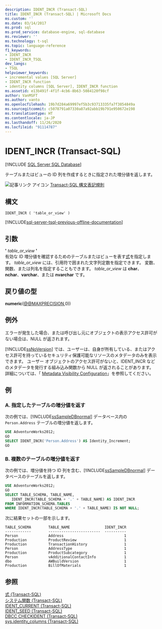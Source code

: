 ```yaml
---
description: IDENT_INCR (Transact-SQL)
title: IDENT_INCR (Transact-SQL) | Microsoft Docs
ms.custom: ''
ms.date: 03/14/2017
ms.prod: sql
ms.prod_service: database-engine, sql-database
ms.reviewer: ''
ms.technology: t-sql
ms.topic: language-reference
f1_keywords:
- IDENT_INCR
- IDENT_INCR_TSQL
dev_langs:
- TSQL
helpviewer_keywords:
- incremental values [SQL Server]
- IDENT_INCR function
- identity columns [SQL Server], IDENT_INCR function
ms.assetid: e13b491f-4f1f-4cb6-8b63-5084120f98cf
author: VanMSFT
ms.author: vanto
ms.openlocfilehash: 19b7d284a69997ef5b3c93713335fa7f3854849a
ms.sourcegitcommit: c5078791a07330a87a92abb19b791e950672e198
ms.translationtype: HT
ms.contentlocale: ja-JP
ms.lasthandoff: 11/26/2020
ms.locfileid: "91114787"
---
```

# <a name="ident_incr-transact-sql"></a>IDENT_INCR (Transact-SQL)
[!INCLUDE [SQL Server SQL Database](../../includes/applies-to-version/sql-asdb.md)]

テーブルまたはビューの ID 列を作成するときに指定された増分値を返します。  
  
![記事リンク アイコン](../../database-engine/configure-windows/media/topic-link.gif "トピック リンク アイコン") [Transact-SQL 構文表記規則](../../t-sql/language-elements/transact-sql-syntax-conventions-transact-sql.md)  
  
## <a name="syntax"></a>構文  
  
```syntaxsql 
IDENT_INCR ( 'table_or_view' )  
```  
  
[!INCLUDE[sql-server-tsql-previous-offline-documentation](../../includes/sql-server-tsql-previous-offline-documentation.md)]

## <a name="arguments"></a>引数
**'** *table_or_view* **'**  
有効な ID 増分値を確認するためのテーブルまたはビューを表す[式](../../t-sql/language-elements/expressions-transact-sql.md)を指定します。 *table_or_view* には、引用符で囲まれた文字列定数を指定できます。 変数、関数、または列名を指定することもできます。 *table_or_view* は **char**、**nchar**、**varchar**、または **nvarchar** です。  
  
## <a name="return-types"></a>戻り値の型  
**numeric**([@@MAXPRECISION](../../t-sql/functions/max-precision-transact-sql.md),0))  
  
## <a name="exceptions"></a>例外  
エラーが発生した場合、または呼び出し元にオブジェクトの表示アクセス許可がない場合は、NULL が返されます。  
  
[!INCLUDE[ssNoVersion](../../includes/ssnoversion-md.md)] では、ユーザーは、自身が所有している、またはアクセス許可を持っているセキュリティ保護可能なリソースのメタデータのみを表示できます。 ユーザー オブジェクトのアクセス許可がないと、IDENT_INCR などのメタデータを発行する組み込み関数から NULL が返されることがあります。 詳細については、「 [Metadata Visibility Configuration](../../relational-databases/security/metadata-visibility-configuration.md)」を参照してください。  
  
## <a name="examples"></a>例  
  
### <a name="a-returning-the-increment-value-for-a-specified-table"></a>A. 指定したテーブルの増分値を返す  
 次の例では、[!INCLUDE[ssSampleDBnormal](../../includes/sssampledbnormal-md.md)] データベース内の `Person.Address` テーブルの増分値を返します。  
  
```sql  
USE AdventureWorks2012;  
GO  
SELECT IDENT_INCR('Person.Address') AS Identity_Increment;  
GO  
```  
  
### <a name="b-returning-the-increment-value-from-multiple-tables"></a>B. 複数のテーブルの増分値を返す  
 次の例では、増分値を持つ ID 列を含む、[!INCLUDE[ssSampleDBnormal](../../includes/sssampledbnormal-md.md)] データベースのテーブルを返します。  
  
```sql  
USE AdventureWorks2012;  
GO  
SELECT TABLE_SCHEMA, TABLE_NAME,   
   IDENT_INCR(TABLE_SCHEMA + '.' + TABLE_NAME) AS IDENT_INCR  
FROM INFORMATION_SCHEMA.TABLES  
WHERE IDENT_INCR(TABLE_SCHEMA + '.' + TABLE_NAME) IS NOT NULL;  
```  
  
 次に結果セットの一部を示します。  
  
 ```
 TABLE_SCHEMA        TABLE_NAME                IDENT_INCR  
------------        ------------------------  ----------  
Person              Address                            1  
Production          ProductReview                      1  
Production          TransactionHistory                 1  
Person              AddressType                        1  
Production          ProductSubcategory                 1  
Person              vAdditionalContactInfo             1  
dbo                 AWBuildVersion                     1  
Production          BillOfMaterials                    1
```  
  
## <a name="see-also"></a>参照  
 [式 &#40;Transact-SQL&#41;](../../t-sql/language-elements/expressions-transact-sql.md)   
 [システム関数 &#40;Transact-SQL&#41;](../../relational-databases/system-functions/system-functions-category-transact-sql.md)   
 [IDENT_CURRENT &#40;Transact-SQL&#41;](../../t-sql/functions/ident-current-transact-sql.md)   
 [IDENT_SEED &#40;Transact-SQL&#41;](../../t-sql/functions/ident-seed-transact-sql.md)   
 [DBCC CHECKIDENT &#40;Transact-SQL&#41;](../../t-sql/database-console-commands/dbcc-checkident-transact-sql.md)   
 [sys.identity_columns &#40;Transact-SQL&#41;](../../relational-databases/system-catalog-views/sys-identity-columns-transact-sql.md)  
  
  
